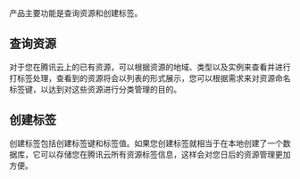 产品主要功能是查询资源和创建标签。
## 查询资源
对于您在腾讯云上的已有资源，可以根据资源的地域、类型以及实例来查看并进行打标签处理，查看到的资源将会以列表的形式展示，您可以根据需求来对资源命名标签键，以达到对这些资源进行分类管理的目的。
## 创建标签
创建标签包括创建标签键和标签值。如果您创建标签就相当于在本地创建了一个数据库，它可以存储您在腾讯云所有资源标签信息，这样会对您日后的资源管理更加方便。

